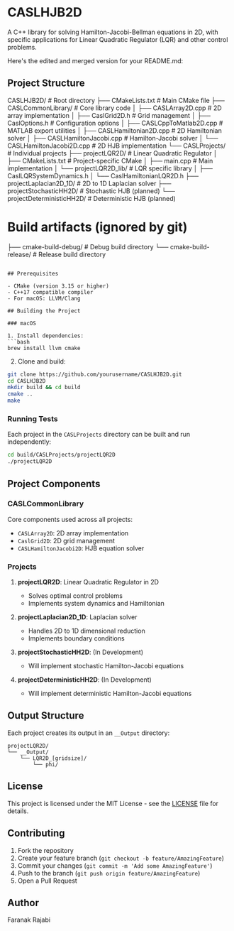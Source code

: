 # CASLHJB2D

A C++ library for solving Hamilton-Jacobi-Bellman equations in 2D, with specific applications for Linear Quadratic Regulator (LQR) and other control problems.

Here's the edited and merged version for your README.md:

## Project Structure

CASLHJB2D/                  # Root directory
├── CMakeLists.txt         # Main CMake file
├── CASLCommonLibrary/     # Core library code
│   ├── CASLArray2D.cpp           # 2D array implementation
│   ├── CaslGrid2D.h              # Grid management
│   ├── CaslOptions.h             # Configuration options
│   ├── CASLCppToMatlab2D.cpp     # MATLAB export utilities
│   ├── CASLHamiltonian2D.cpp     # 2D Hamiltonian solver
│   ├── CASLHamiltonJacobi.cpp    # Hamilton-Jacobi solver
│   └── CASLHamiltonJacobi2D.cpp  # 2D HJB implementation
└── CASLProjects/          # Individual projects
    ├── projectLQR2D/             # Linear Quadratic Regulator
    │   ├── CMakeLists.txt        # Project-specific CMake
    │   ├── main.cpp              # Main implementation
    │   └── projectLQR2D_lib/     # LQR specific library
    │       ├── CaslLQRSystemDynamics.h
    │       └── CaslHamiltonianLQR2D.h
    ├── projectLaplacian2D_1D/    # 2D to 1D Laplacian solver
    ├── projectStochasticHH2D/    # Stochastic HJB (planned)
    └── projectDeterministicHH2D/ # Deterministic HJB (planned)

# Build artifacts (ignored by git)
├── cmake-build-debug/     # Debug build directory
└── cmake-build-release/   # Release build directory
```

## Prerequisites

- CMake (version 3.15 or higher)
- C++17 compatible compiler
- For macOS: LLVM/Clang

## Building the Project

### macOS

1. Install dependencies:
```bash
brew install llvm cmake
```

2. Clone and build:
```bash
git clone https://github.com/yourusername/CASLHJB2D.git
cd CASLHJB2D
mkdir build && cd build
cmake ..
make
```

### Running Tests

Each project in the `CASLProjects` directory can be built and run independently:

```bash
cd build/CASLProjects/projectLQR2D
./projectLQR2D
```

## Project Components

### CASLCommonLibrary
Core components used across all projects:
- `CASLArray2D`: 2D array implementation
- `CaslGrid2D`: 2D grid management
- `CASLHamiltonJacobi2D`: HJB equation solver

### Projects

1. **projectLQR2D**: Linear Quadratic Regulator in 2D
   - Solves optimal control problems
   - Implements system dynamics and Hamiltonian

2. **projectLaplacian2D_1D**: Laplacian solver
   - Handles 2D to 1D dimensional reduction
   - Implements boundary conditions

3. **projectStochasticHH2D**: (In Development)
   - Will implement stochastic Hamilton-Jacobi equations

4. **projectDeterministicHH2D**: (In Development)
   - Will implement deterministic Hamilton-Jacobi equations

## Output Structure
Each project creates its output in an `__Output` directory:
```
projectLQR2D/
└── __Output/
    └── LQR2D_[gridsize]/
        └── phi/
```

## License

This project is licensed under the MIT License - see the [LICENSE](LICENSE) file for details.

## Contributing

1. Fork the repository
2. Create your feature branch (`git checkout -b feature/AmazingFeature`)
3. Commit your changes (`git commit -m 'Add some AmazingFeature'`)
4. Push to the branch (`git push origin feature/AmazingFeature`)
5. Open a Pull Request

## Author

Faranak Rajabi
